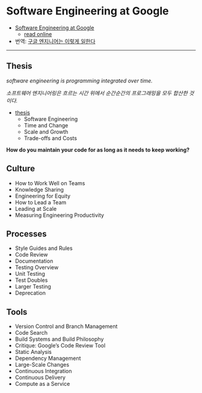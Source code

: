 # Software Engineering at Google

- [Software Engineering at Google](https://abseil.io/resources/swe-book)
  - [read online](https://abseil.io/resources/swe-book/html/toc.html)
- 번역: [구글 엔지니어는 이렇게 일한다](https://hanbit.co.kr/store/books/look.php?p_code=B1207366943)

---

## Thesis

_software engineering is programming integrated over time._

_소프트웨어 엔지니어링은 흐르는 시간 위에서 순간순간의 프로그래밍을 모두 합산한 것이다._

- [thesis](01_thesis/README.md)
  - Software Engineering
  - Time and Change
  - Scale and Growth
  - Trade-offs and Costs

**How do you maintain your code for as long as it needs to keep working?**

## Culture

- How to Work Well on Teams
- Knowledge Sharing
- Engineering for Equity
- How to Lead a Team
- Leading at Scale
- Measuring Engineering Productivity

## Processes

- Style Guides and Rules
- Code Review
- Documentation
- Testing Overview
- Unit Testing
- Test Doubles
- Larger Testing
- Deprecation

## Tools

- Version Control and Branch Management
- Code Search
- Build Systems and Build Philosophy
- Critique: Google’s Code Review Tool
- Static Analysis
- Dependency Management
- Large-Scale Changes
- Continuous Integration
- Continuous Delivery
- Compute as a Service

